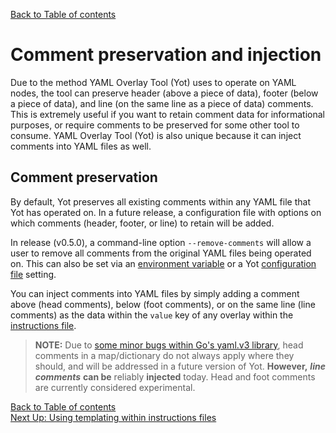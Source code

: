 [Back to Table of contents](../index.md)  

# Comment preservation and injection

Due to the method YAML Overlay Tool (Yot) uses to operate on YAML nodes, the tool can preserve header (above a piece of data), footer (below a piece of data), and line (on the same line as a piece of data) comments.  This is extremely useful if you want to retain comment data for informational purposes, or require comments to be preserved for some other tool to consume.  YAML Overlay Tool (Yot) is also unique because it can inject comments into YAML files as well.


## Comment preservation

By default, Yot preserves all existing comments within any YAML file that Yot has operated on.  In a future release, a configuration file with options on which comments (header, footer, or line) to retain will be added.

In release (v0.5.0), a command-line option `--remove-comments` will allow a user to remove all comments from the original YAML files being operated on.  This can also be set via an [environment variable](envVars.md) or a Yot [configuration file](configFile.md) setting.

You can inject comments into YAML files by simply adding a comment above (head comments), below (foot comments), or on the same line (line comments) as the data within the `value` key of any overlay within the [instructions file](instructionsFile.md).  

>**NOTE:** Due to [some minor bugs within Go's yaml.v3 library](https://github.com/go-yaml/yaml/issues/610), head comments in a map/dictionary do not always apply where they should, and will be addressed in a future version of Yot.  **However,** ***line comments*** **can be** reliably **injected** today.  Head and foot comments are currently considered experimental.


[Back to Table of contents](../index.md)  
[Next Up: Using templating within instructions files](instructionsFileTemplating.md)